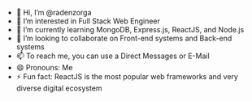 - 👋 Hi, I’m @radenzorga
- 👀 I’m interested in Full Stack Web Engineer
- 🌱 I’m currently learning MongoDB, Express.js, ReactJS, and Node.js
- 💞️ I’m looking to collaborate on Front-end systems and Back-end systems
- 📫 To reach me, you can use a Direct Messages or E-Mail
- 😄 Pronouns: Me
- ⚡ Fun fact: ReactJS is the most popular web frameworks and very diverse digital ecosystem

<!---
radenzorga/radenzorga is a ✨ special ✨ repository because its `README.md` (this file) appears on your GitHub profile.
You can click the Preview link to take a look at your changes.
--->
